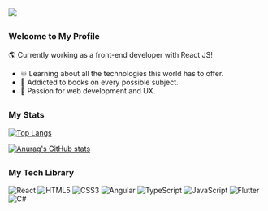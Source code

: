 <img src="https://cdn.discordapp.com/attachments/1178740466158678117/1242196173562052668/blue-night-mountains-desktop-wallpaper-preview.jpg?ex=664cf4d6&is=664ba356&hm=a2e9abece7c0100da7f60edc88a93962a8ac03100b489b6740e67fd3eeaa4a3d&">

##

### Welcome to My Profile
🌎 Currently working as a front-end developer with React JS!
- ♾️ Learning about all the technologies this world has to offer.
- 📖 Addicted to books on every possible subject.
- 🔷 Passion for web development and UX.
##

### My Stats
[![Top Langs](https://github-readme-stats.vercel.app/api/top-langs/?username=ns-skay&theme=github_dark_dimmed&layout=compact)](https://github.com/ns-skay)

[![Anurag's GitHub stats](https://github-readme-stats.vercel.app/api?username=ns-skay&show_icons=true&theme=github_dark_dimmed)](https://github.com/ns-skay)
##

### My Tech Library
![React](https://img.shields.io/badge/react-%2320232a.svg?style=for-the-badge&logo=react&logoColor=%2361DAFB)
![HTML5](https://img.shields.io/badge/html5-%23E34F26.svg?style=for-the-badge&logo=html5&logoColor=white)
![CSS3](https://img.shields.io/badge/css3-%231572B6.svg?style=for-the-badge&logo=css3&logoColor=white)
![Angular](https://img.shields.io/badge/angular-%23DD0031.svg?style=for-the-badge&logo=angular&logoColor=white)
![TypeScript](https://img.shields.io/badge/typescript-%23007ACC.svg?style=for-the-badge&logo=typescript&logoColor=white)
![JavaScript](https://img.shields.io/badge/javascript-%23323330.svg?style=for-the-badge&logo=javascript&logoColor=%23F7DF1E)
![Flutter](https://img.shields.io/badge/Flutter-%2302569B.svg?style=for-the-badge&logo=Flutter&logoColor=white)
![C#](https://img.shields.io/badge/c%23-%23239120.svg?style=for-the-badge&logo=csharp&logoColor=white)
